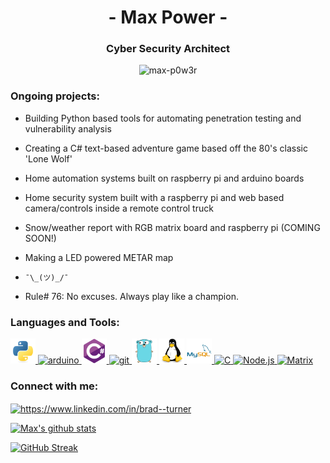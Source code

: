 <h1 align="center"> - Max Power -</h1>
<h3 align="center">Cyber Security Architect</h3>
<p align="center"> <img src="https://komarev.com/ghpvc/?username=max-p0w3r&label=Profile%20views&color=0e75b6&style=flat" alt="max-p0w3r" /></p> 
 
<h3 align="left"> Ongoing projects: </h3>

- Building Python based tools for automating penetration testing and vulnerability analysis

- Creating a C# text-based adventure game based off the 80's classic 'Lone Wolf'

- Home automation systems built on raspberry pi and arduino boards

- Home security system built with a raspberry pi and web based camera/controls inside a remote control truck 

- Snow/weather report with RGB matrix board and raspberry pi (COMING SOON!)

- Making a LED powered METAR map

- `¯\_(ツ)_/¯`

- Rule# 76: No excuses. Always play like a champion.

<h3 align="left"> Languages and Tools: </h3>
 
<a href="https://www.python.org" target="_blank" rel="noreferrer"> <img src="https://raw.githubusercontent.com/devicons/devicon/master/icons/python/python-original.svg" alt="python" width="40" height="40"/> </a> <a href="https://www.arduino.cc/" target="_blank" rel="noreferrer"> <img src="https://cdn.worldvectorlogo.com/logos/arduino-1.svg" alt="arduino" width="40" height="40"/> </a> <a href="https://www.w3schools.com/cs/" target="_blank" rel="noreferrer"> <img src="https://raw.githubusercontent.com/devicons/devicon/master/icons/csharp/csharp-original.svg" alt="csharp" width="40" height="40"/> </a> <a href="https://git-scm.com/" target="_blank" rel="noreferrer"> <img src="https://www.vectorlogo.zone/logos/git-scm/git-scm-icon.svg" alt="git" width="40" height="40"/> </a> <a href="https://golang.org" target="_blank" rel="noreferrer"> <img src="https://raw.githubusercontent.com/devicons/devicon/master/icons/go/go-original.svg" alt="go" width="40" height="40"/> </a> <a href="https://www.linux.org/" target="_blank" rel="noreferrer"> <img src="https://raw.githubusercontent.com/devicons/devicon/master/icons/linux/linux-original.svg" alt="linux" width="40" height="40"/> </a> <a href="https://www.mysql.com/" target="_blank" rel="noreferrer"> <img src="https://raw.githubusercontent.com/devicons/devicon/master/icons/mysql/mysql-original-wordmark.svg" alt="mysql" width="40" height="40"/> </a> 
<a href="[http://google.com](https://www.w3schools.com/c/index.php)" target="_blank" rel="noreferrer"> <img src="https://raw.githubusercontent.com/jmnote/z-icons/master/svg/c.svg" alt="C" width="40" height="40"/> </a> <a href="https://nodejs.org/en/about" target="_blank" rel="noreferrer"> <img src="https://img.shields.io/badge/Node.js-43853D?style=for-the-badge&logo=node.js&logoColor=white" alt="Node.js"/> </a>  <a href="https://youtu.be/kqUR3KtWbTk" target="_blank" rel="noreferrer"> <img src="https://img.shields.io/badge/matrix-000000?style=for-the-badge&logo=Matrix&logoColor=white" alt="Matrix" /> </a>
<h3 align="left"> Connect with me: </h3>
<a href="https://www.linkedin.com/in/brad--turner" target="_blank" rel="noreferrer"> <img align="center" src="https://img.shields.io/badge/linkedin-%230077B5.svg?style=plastic&logo=linkedin&logoColor=white" alt="https://www.linkedin.com/in/brad--turner" /></a>
<!-- GHOST IN THE WIRE -->

<p> </p>

[![Max's github stats](https://github-readme-stats.vercel.app/api?username=max-p0w3r&theme=blue-green)](https://github.com/max-p0w3r/github-readme-stats)

[![GitHub Streak](https://streak-stats.demolab.com/?user=max-p0w3r&theme=blue-green)](https://git.io/streak-stats)
